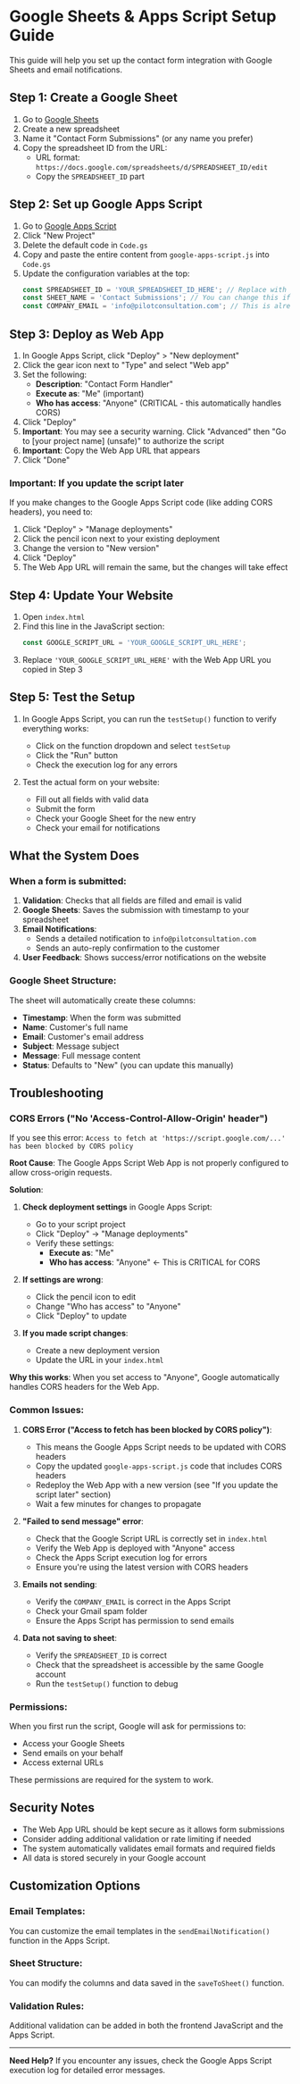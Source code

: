 # Google Sheets & Apps Script Setup Guide

This guide will help you set up the contact form integration with Google Sheets and email notifications.

## Step 1: Create a Google Sheet

1. Go to [Google Sheets](https://sheets.google.com)
2. Create a new spreadsheet
3. Name it "Contact Form Submissions" (or any name you prefer)
4. Copy the spreadsheet ID from the URL:
   - URL format: `https://docs.google.com/spreadsheets/d/SPREADSHEET_ID/edit`
   - Copy the `SPREADSHEET_ID` part

## Step 2: Set up Google Apps Script

1. Go to [Google Apps Script](https://script.google.com)
2. Click "New Project"
3. Delete the default code in `Code.gs`
4. Copy and paste the entire content from `google-apps-script.js` into `Code.gs`
5. Update the configuration variables at the top:
   ```javascript
   const SPREADSHEET_ID = 'YOUR_SPREADSHEET_ID_HERE'; // Replace with your actual spreadsheet ID
   const SHEET_NAME = 'Contact Submissions'; // You can change this if needed
   const COMPANY_EMAIL = 'info@pilotconsultation.com'; // This is already set correctly
   ```

## Step 3: Deploy as Web App

1. In Google Apps Script, click "Deploy" > "New deployment"
2. Click the gear icon next to "Type" and select "Web app"
3. Set the following:
   - **Description**: "Contact Form Handler"
   - **Execute as**: "Me" (important)
   - **Who has access**: "Anyone" (CRITICAL - this automatically handles CORS)
4. Click "Deploy"
5. **Important**: You may see a security warning. Click "Advanced" then "Go to [your project name] (unsafe)" to authorize the script
6. **Important**: Copy the Web App URL that appears
7. Click "Done"

### Important: If you update the script later
If you make changes to the Google Apps Script code (like adding CORS headers), you need to:
1. Click "Deploy" > "Manage deployments"
2. Click the pencil icon next to your existing deployment
3. Change the version to "New version"
4. Click "Deploy"
5. The Web App URL will remain the same, but the changes will take effect

## Step 4: Update Your Website

1. Open `index.html`
2. Find this line in the JavaScript section:
   ```javascript
   const GOOGLE_SCRIPT_URL = 'YOUR_GOOGLE_SCRIPT_URL_HERE';
   ```
3. Replace `'YOUR_GOOGLE_SCRIPT_URL_HERE'` with the Web App URL you copied in Step 3

## Step 5: Test the Setup

1. In Google Apps Script, you can run the `testSetup()` function to verify everything works:
   - Click on the function dropdown and select `testSetup`
   - Click the "Run" button
   - Check the execution log for any errors

2. Test the actual form on your website:
   - Fill out all fields with valid data
   - Submit the form
   - Check your Google Sheet for the new entry
   - Check your email for notifications

## What the System Does

### When a form is submitted:

1. **Validation**: Checks that all fields are filled and email is valid
2. **Google Sheets**: Saves the submission with timestamp to your spreadsheet
3. **Email Notifications**: 
   - Sends a detailed notification to `info@pilotconsultation.com`
   - Sends an auto-reply confirmation to the customer
4. **User Feedback**: Shows success/error notifications on the website

### Google Sheet Structure:

The sheet will automatically create these columns:
- **Timestamp**: When the form was submitted
- **Name**: Customer's full name
- **Email**: Customer's email address
- **Subject**: Message subject
- **Message**: Full message content
- **Status**: Defaults to "New" (you can update this manually)

## Troubleshooting

### CORS Errors ("No 'Access-Control-Allow-Origin' header")
If you see this error: `Access to fetch at 'https://script.google.com/...' has been blocked by CORS policy`

**Root Cause**: The Google Apps Script Web App is not properly configured to allow cross-origin requests.

**Solution**:
1. **Check deployment settings** in Google Apps Script:
   - Go to your script project
   - Click "Deploy" → "Manage deployments"
   - Verify these settings:
     - **Execute as**: "Me" 
     - **Who has access**: "Anyone" ← This is CRITICAL for CORS

2. **If settings are wrong**:
   - Click the pencil icon to edit
   - Change "Who has access" to "Anyone"
   - Click "Deploy" to update

3. **If you made script changes**:
   - Create a new deployment version
   - Update the URL in your `index.html`

**Why this works**: When you set access to "Anyone", Google automatically handles CORS headers for the Web App.

### Common Issues:

1. **CORS Error ("Access to fetch has been blocked by CORS policy")**:
   - This means the Google Apps Script needs to be updated with CORS headers
   - Copy the updated `google-apps-script.js` code that includes CORS headers
   - Redeploy the Web App with a new version (see "If you update the script later" section)
   - Wait a few minutes for changes to propagate

2. **"Failed to send message" error**:
   - Check that the Google Script URL is correctly set in `index.html`
   - Verify the Web App is deployed with "Anyone" access
   - Check the Apps Script execution log for errors
   - Ensure you're using the latest version with CORS headers

3. **Emails not sending**:
   - Verify the `COMPANY_EMAIL` is correct in the Apps Script
   - Check your Gmail spam folder
   - Ensure the Apps Script has permission to send emails

4. **Data not saving to sheet**:
   - Verify the `SPREADSHEET_ID` is correct
   - Check that the spreadsheet is accessible by the same Google account
   - Run the `testSetup()` function to debug

### Permissions:

When you first run the script, Google will ask for permissions to:
- Access your Google Sheets
- Send emails on your behalf
- Access external URLs

These permissions are required for the system to work.

## Security Notes

- The Web App URL should be kept secure as it allows form submissions
- Consider adding additional validation or rate limiting if needed
- The system automatically validates email formats and required fields
- All data is stored securely in your Google account

## Customization Options

### Email Templates:
You can customize the email templates in the `sendEmailNotification()` function in the Apps Script.

### Sheet Structure:
You can modify the columns and data saved in the `saveToSheet()` function.

### Validation Rules:
Additional validation can be added in both the frontend JavaScript and the Apps Script.

---

**Need Help?** If you encounter any issues, check the Google Apps Script execution log for detailed error messages.